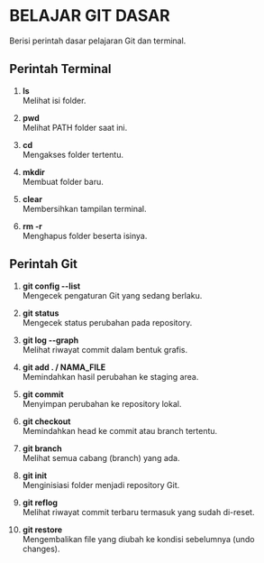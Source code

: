 # BELAJAR GIT DASAR

Berisi perintah dasar pelajaran Git dan terminal.

## Perintah Terminal
1. **ls**  
   Melihat isi folder.

2. **pwd**  
   Melihat PATH folder saat ini.

3. **cd**  
   Mengakses folder tertentu.

4. **mkdir**  
   Membuat folder baru.

5. **clear**  
   Membersihkan tampilan terminal.

6. **rm -r**  
   Menghapus folder beserta isinya.

## Perintah Git
1. **git config --list**  
   Mengecek pengaturan Git yang sedang berlaku.

2. **git status**  
   Mengecek status perubahan pada repository.

3. **git log --graph**  
   Melihat riwayat commit dalam bentuk grafis.

4. **git add . / NAMA_FILE**  
   Memindahkan hasil perubahan ke staging area.

5. **git commit**  
   Menyimpan perubahan ke repository lokal.

6. **git checkout**  
   Memindahkan head ke commit atau branch tertentu.

7. **git branch**  
   Melihat semua cabang (branch) yang ada.

8. **git init**  
   Menginisiasi folder menjadi repository Git.

9. **git reflog**  
   Melihat riwayat commit terbaru termasuk yang sudah di-reset.

10. **git restore**  
    Mengembalikan file yang diubah ke kondisi sebelumnya (undo changes).
